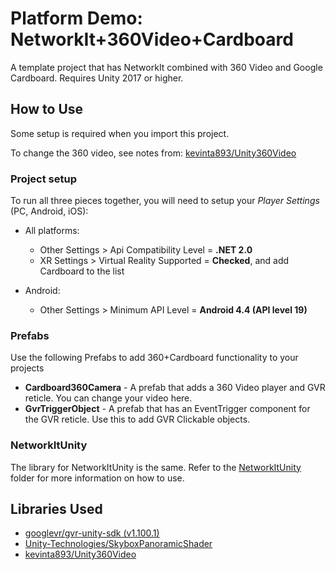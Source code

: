 # Platform Demo: NetworkIt+360Video+Cardboard

A template project that has NetworkIt combined with 360 Video and Google Cardboard. Requires Unity 2017 or higher.

## How to Use
Some setup is required when you import this project. 

To change the 360 video, see notes from: [kevinta893/Unity360Video](https://github.com/kevinta893/Unity360Video)

### Project setup
To run all three pieces together, you will need to setup your *Player Settings* (PC, Android, iOS):
* All platforms:
  * Other Settings > Api Compatibility Level = **.NET 2.0**
  * XR Settings > Virtual Reality Supported = **Checked**, and add Cardboard to the list

* Android:
  * Other Settings > Minimum API Level = **Android 4.4 (API level 19)**

### Prefabs
Use the following Prefabs to add 360+Cardboard functionality to your projects
* **Cardboard360Camera** - A prefab that adds a 360 Video player and GVR reticle. You can change your video here.
* **GvrTriggerObject** - A prefab that has an EventTrigger component for the GVR reticle. Use this to add GVR Clickable objects.

### NetworkItUnity
The library for NetworkItUnity is the same. Refer to the [NetworkItUnity](https://github.com/kevinta893/NetworkIt/tree/master/NetworkItUnity) folder for more information on how to use.

## Libraries Used
* [googlevr/gvr-unity-sdk (v1.100.1)](https://github.com/googlevr/gvr-unity-sdk)
* [Unity-Technologies/SkyboxPanoramicShader](https://github.com/Unity-Technologies/SkyboxPanoramicShader)
* [kevinta893/Unity360Video](https://github.com/kevinta893/Unity360Video)
